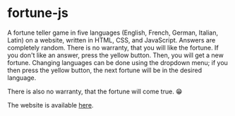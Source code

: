 # fortune-js

A fortune teller game in five languages (English, French, German, Italian, Latin) on a website, written in HTML, CSS, and JavaScript. Answers are completely random. There is no warranty, that you will like the fortune. If you don't like an answer, press the yellow button. Then, you will get a new fortune. Changing languages can be done using the dropdown menu; if you then press the yellow button, the next fortune will be in the desired language.

There is also no warranty, that the fortune will come true. 😁

The website is available [here](https://sklinkusch.github.io/fortune-js).